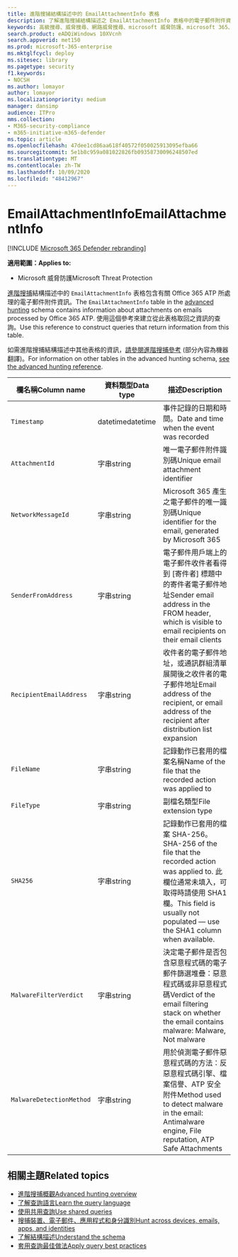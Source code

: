 ```yaml
---
title: 進階搜捕結構描述中的 EmailAttachmentInfo 表格
description: 了解進階搜捕結構描述之 EmailAttachmentInfo 表格中的電子郵件附件資訊
keywords: 高級搜尋、威脅搜尋、網路威脅搜尋、microsoft 威脅防護、microsoft 365、mtp、m365、搜尋、查詢、遙測、架構參考、kusto、表格、欄、資料類型、描述、EmailAttachmentInfo、網路郵件識別碼、寄件者、收件者、附件識別碼、附件名稱、惡意程式碼判定
search.product: eADQiWindows 10XVcnh
search.appverid: met150
ms.prod: microsoft-365-enterprise
ms.mktglfcycl: deploy
ms.sitesec: library
ms.pagetype: security
f1.keywords:
- NOCSH
ms.author: lomayor
author: lomayor
ms.localizationpriority: medium
manager: dansimp
audience: ITPro
mms.collection:
- M365-security-compliance
- m365-initiative-m365-defender
ms.topic: article
ms.openlocfilehash: 47dee1cd86aa618f40572f050025913095efba66
ms.sourcegitcommit: 5e1b8c959a081022826fb09358730096248507ed
ms.translationtype: MT
ms.contentlocale: zh-TW
ms.lasthandoff: 10/09/2020
ms.locfileid: "48412967"
---
```

# <a name="emailattachmentinfo"></a><span data-ttu-id="d6af4-104">EmailAttachmentInfo</span><span class="sxs-lookup"><span data-stu-id="d6af4-104">EmailAttachmentInfo</span></span>

[!INCLUDE [Microsoft 365 Defender rebranding](../includes/microsoft-defender.md)]


<span data-ttu-id="d6af4-105">**適用範圍：**</span><span class="sxs-lookup"><span data-stu-id="d6af4-105">**Applies to:**</span></span>
- <span data-ttu-id="d6af4-106">Microsoft 威脅防護</span><span class="sxs-lookup"><span data-stu-id="d6af4-106">Microsoft Threat Protection</span></span>



<span data-ttu-id="d6af4-107">[進階搜捕](advanced-hunting-overview.md)結構描述中的 `EmailAttachmentInfo` 表格包含有關 Office 365 ATP 所處理的電子郵件附件資訊。</span><span class="sxs-lookup"><span data-stu-id="d6af4-107">The `EmailAttachmentInfo` table in the [advanced hunting](advanced-hunting-overview.md) schema contains information about attachments on emails processed by Office 365 ATP.</span></span> <span data-ttu-id="d6af4-108">使用這個參考來建立從此表格取回之資訊的查詢。</span><span class="sxs-lookup"><span data-stu-id="d6af4-108">Use this reference to construct queries that return information from this table.</span></span>

<span data-ttu-id="d6af4-109">如需進階搜捕結構描述中其他表格的資訊，[請參閱進階搜捕參考](advanced-hunting-schema-tables.md) (部分內容為機器翻譯)。</span><span class="sxs-lookup"><span data-stu-id="d6af4-109">For information on other tables in the advanced hunting schema, [see the advanced hunting reference](advanced-hunting-schema-tables.md).</span></span>

| <span data-ttu-id="d6af4-110">欄名稱</span><span class="sxs-lookup"><span data-stu-id="d6af4-110">Column name</span></span> | <span data-ttu-id="d6af4-111">資料類型</span><span class="sxs-lookup"><span data-stu-id="d6af4-111">Data type</span></span> | <span data-ttu-id="d6af4-112">描述</span><span class="sxs-lookup"><span data-stu-id="d6af4-112">Description</span></span> |
|-------------|-----------|-------------|
| `Timestamp` | <span data-ttu-id="d6af4-113">datetime</span><span class="sxs-lookup"><span data-stu-id="d6af4-113">datetime</span></span> | <span data-ttu-id="d6af4-114">事件記錄的日期和時間。</span><span class="sxs-lookup"><span data-stu-id="d6af4-114">Date and time when the event was recorded</span></span> |
| `AttachmentId` | <span data-ttu-id="d6af4-115">字串</span><span class="sxs-lookup"><span data-stu-id="d6af4-115">string</span></span> | <span data-ttu-id="d6af4-116">唯一電子郵件附件識別碼</span><span class="sxs-lookup"><span data-stu-id="d6af4-116">Unique email attachment identifier</span></span> |
| `NetworkMessageId` | <span data-ttu-id="d6af4-117">字串</span><span class="sxs-lookup"><span data-stu-id="d6af4-117">string</span></span> | <span data-ttu-id="d6af4-118">Microsoft 365 產生之電子郵件的唯一識別碼</span><span class="sxs-lookup"><span data-stu-id="d6af4-118">Unique identifier for the email, generated by Microsoft 365</span></span> |
| `SenderFromAddress` | <span data-ttu-id="d6af4-119">字串</span><span class="sxs-lookup"><span data-stu-id="d6af4-119">string</span></span> | <span data-ttu-id="d6af4-120">電子郵件用戶端上的電子郵件收件者看得到 [寄件者] 標題中的寄件者電子郵件地址</span><span class="sxs-lookup"><span data-stu-id="d6af4-120">Sender email address in the FROM header, which is visible to email recipients on their email clients</span></span> |
| `RecipientEmailAddress` | <span data-ttu-id="d6af4-121">字串</span><span class="sxs-lookup"><span data-stu-id="d6af4-121">string</span></span> | <span data-ttu-id="d6af4-122">收件者的電子郵件地址，或通訊群組清單展開後之收件者的電子郵件地址</span><span class="sxs-lookup"><span data-stu-id="d6af4-122">Email address of the recipient, or email address of the recipient after distribution list expansion</span></span> |
| `FileName` | <span data-ttu-id="d6af4-123">字串</span><span class="sxs-lookup"><span data-stu-id="d6af4-123">string</span></span> | <span data-ttu-id="d6af4-124">記錄動作已套用的檔案名稱</span><span class="sxs-lookup"><span data-stu-id="d6af4-124">Name of the file that the recorded action was applied to</span></span> |
| `FileType` | <span data-ttu-id="d6af4-125">字串</span><span class="sxs-lookup"><span data-stu-id="d6af4-125">string</span></span> | <span data-ttu-id="d6af4-126">副檔名類型</span><span class="sxs-lookup"><span data-stu-id="d6af4-126">File extension type</span></span> |
| `SHA256` | <span data-ttu-id="d6af4-127">字串</span><span class="sxs-lookup"><span data-stu-id="d6af4-127">string</span></span> | <span data-ttu-id="d6af4-128">記錄動作已套用的檔案 SHA-256。</span><span class="sxs-lookup"><span data-stu-id="d6af4-128">SHA-256 of the file that the recorded action was applied to.</span></span> <span data-ttu-id="d6af4-129">此欄位通常未填入，可取得時請使用 SHA1 欄。</span><span class="sxs-lookup"><span data-stu-id="d6af4-129">This field is usually not populated — use the SHA1 column when available.</span></span> |
| `MalwareFilterVerdict` | <span data-ttu-id="d6af4-130">字串</span><span class="sxs-lookup"><span data-stu-id="d6af4-130">string</span></span> | <span data-ttu-id="d6af4-131">決定電子郵件是否包含惡意程式碼的電子郵件篩選堆疊：惡意程式碼或非惡意程式碼</span><span class="sxs-lookup"><span data-stu-id="d6af4-131">Verdict of the email filtering stack on whether the email contains malware: Malware, Not malware</span></span> |
| `MalwareDetectionMethod` | <span data-ttu-id="d6af4-132">字串</span><span class="sxs-lookup"><span data-stu-id="d6af4-132">string</span></span> | <span data-ttu-id="d6af4-133">用於偵測電子郵件惡意程式碼的方法：反惡意程式碼引擎、檔案信譽、ATP 安全附件</span><span class="sxs-lookup"><span data-stu-id="d6af4-133">Method used to detect malware in the email: Antimalware engine, File reputation, ATP Safe Attachments</span></span> |

## <a name="related-topics"></a><span data-ttu-id="d6af4-134">相關主題</span><span class="sxs-lookup"><span data-stu-id="d6af4-134">Related topics</span></span>
- [<span data-ttu-id="d6af4-135">進階搜捕概觀</span><span class="sxs-lookup"><span data-stu-id="d6af4-135">Advanced hunting overview</span></span>](advanced-hunting-overview.md)
- [<span data-ttu-id="d6af4-136">了解查詢語言</span><span class="sxs-lookup"><span data-stu-id="d6af4-136">Learn the query language</span></span>](advanced-hunting-query-language.md)
- [<span data-ttu-id="d6af4-137">使用共用查詢</span><span class="sxs-lookup"><span data-stu-id="d6af4-137">Use shared queries</span></span>](advanced-hunting-shared-queries.md)
- [<span data-ttu-id="d6af4-138">搜捕裝置、電子郵件、應用程式和身分識別</span><span class="sxs-lookup"><span data-stu-id="d6af4-138">Hunt across devices, emails, apps, and identities</span></span>](advanced-hunting-query-emails-devices.md)
- [<span data-ttu-id="d6af4-139">了解結構描述</span><span class="sxs-lookup"><span data-stu-id="d6af4-139">Understand the schema</span></span>](advanced-hunting-schema-tables.md)
- [<span data-ttu-id="d6af4-140">套用查詢最佳做法</span><span class="sxs-lookup"><span data-stu-id="d6af4-140">Apply query best practices</span></span>](advanced-hunting-best-practices.md)
